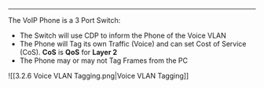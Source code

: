 
---
The VoIP Phone is a 3 Port Switch:
- The Switch will use CDP to inform the Phone of the Voice VLAN
- The Phone will Tag its own Traffic (Voice) and can set Cost of Service (CoS). **CoS** is **QoS** for **Layer 2**
- The Phone may or may not Tag Frames from the PC

![[3.2.6 Voice VLAN Tagging.png|Voice VLAN Tagging]]

